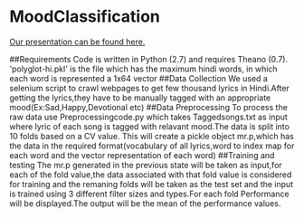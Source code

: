 # MoodClassification
[Our presentation can be found here.](http://prezi.com/mj5sc4nndzx8/?utm_campaign=share&utm_medium=copy&rc=ex0share)

##Requirements
Code is written in Python (2.7) and requires Theano (0.7).
'polyglot-hi.pkl' is the file which has the maximum hindi words, in which each word is represented a 1x64 vector
##Data Collection
We used a selenium script to crawl webpages to get few thousand lyrics in Hindi.After getting the lyrics,they have to be manually tagged with an appropriate mood(Ex:Sad,Happy,Devotional etc)
##Data Preprocessing
To process the raw data use Preprocessingcode.py which takes Taggedsongs.txt as input where lyric of each song is tagged with relavant mood.The data is split into 10 folds based on a CV value.
This will create a pickle object mr.p,which has the data in the required format(vocabulary of all lyrics,word to index map for each word and the vector representation of each word)
##Training and testing
The mr.p generated in the previous state will be taken as input,for each of the fold value,the data associated with that fold value is considered for training and the remaning folds will be taken as the test set and the input is trained using 3 different filter sizes and types.For each fold Performance will be displayed.The output will be the mean of the performance values.
